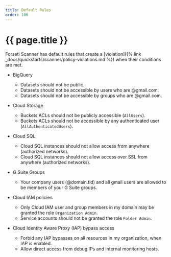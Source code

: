 ```yaml
---
title: Default Rules
order: 106
---
```


# {{ page.title }}

Forseti Scanner has default rules that create a [violation]({% link _docs/quickstarts/scanner/policy-violations.md %}) when their conditions are met.

* BigQuery
  * Datasets should not be public.
  * Datasets should not be accessible by users who are @gmail.com.
  * Datasets should not be accessible by groups who are @gmail.com.
 
* Cloud Storage
  * Buckets ACLs should not be publicly accessible (`AllUsers`).
  * Buckets ACLs should not be accessible by any authenticated user (`AllAuthenticatedUsers`).
 
* Cloud SQL
  * Cloud SQL instances should not allow access from anywhere (authorized networks).
  * Cloud SQL instances should not allow access over SSL from anywhere (authorized networks).
 
* G Suite Groups
  * Your company users (@domain.tld) and all gmail users are allowed to be members of your G Suite groups.
 
* Cloud IAM policies
  * Only Cloud IAM user and group members in my domain may be granted the role `Organization Admin`.
  * Service accounts should not be granted the role `Folder Admin`.
 
* Cloud Identity Aware Proxy (IAP) bypass access
  * Forbid any IAP bypasses on all resources in my organization, when IAP is enabled.
  * Allow direct access from debug IPs and internal monitoring hosts.
